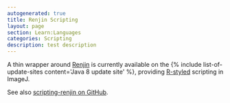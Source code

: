 ```yaml
---
autogenerated: true
title: Renjin Scripting
layout: page
section: Learn:Languages
categories: Scripting
description: test description
---
```


 A thin wrapper around [Renjin](http://www.renjin.org/) is currently available on the {% include list-of-update-sites content='Java 8 update site' %}, providing [R-styled](https://www.r-project.org/about.html) scripting in ImageJ.

See also [scripting-renjin on GitHub](https://github.com/scijava/scripting-renjin).



